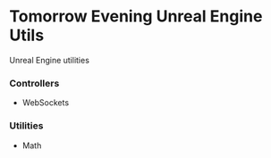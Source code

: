 # Tomorrow Evening Unreal Engine Utils

Unreal Engine utilities

### Controllers

- WebSockets

### Utilities

- Math
